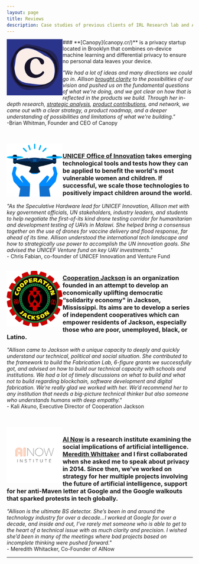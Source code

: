 ```yaml
---
layout: page
title: Reviews
description: Case studies of previous clients of IRL Research lab and Allison Burtch including startups like Canopy, UNICEF, drones, Cooperation Jackson, ecosocialists and google walkouts
---
```



<img src="/assets/canopy.png" alt="canopy" align="left" style="width:30%">
### **[Canopy](canopy.cr/)** is a privacy startup located in Brooklyn that combines on-device machine learning and differential privacy to ensure no personal data leaves your device. 

*"We had a lot of ideas and many directions we could go in. Allison [brought clarity](https://canopy.cr/post/why-is-big-tech-pivoting-on-privacy) to the possibilities of our vision and pushed us on the fundamental questions of what we're doing, and we got clear on how that is reflected in the products we build. Through her in-depth research, [strategic analysis](https://canopy.cr/post/how-we-think-about-strategy-at-canopy), [product contributions](https://canopy.cr/post/how-tonic-is-experimenting-with-reader-vibes), and network, we came out with a clear strategy, a product roadmap, and a deeper understanding of possibilities and limitations of what we're building."* <br>-Brian Whitman, Founder and CEO of Canopy

<br>
<br>

<img src="/assets/drone.png" alt="cj" align="left" style="width:30%">

### **[UNICEF Office of Innovation](https://www.unicef.org/innovation/)** takes emerging technological tools and tests how they can be applied to benefit the world's most vulnerable women and children. If successful, we scale those technologies to positively impact children around the world.

*"As the Speculative Hardware lead for UNICEF Innovation, Allison met with key government officials, UN stakeholders, industry leaders, and students to help negotiate the first-of-its kind drone testing corridor for humanitarian and development testing of UAVs in Malawi. She helped bring a consensus together on the use of drones for vaccine delivery and flood response, far ahead of its time. Allison understood the international tech landscape and how to strategically use power to accomplish the UN innovation goals. She advised the UNICEF Venture fund on key UAV investments."* <br>- Chris Fabian, co-founder of UNICEF Innovation and Venture Fund
<br>
<br>

<img src="/assets/CJ-Logo-web.png" alt="cj" align="left" style="width:30%">

### **[Cooperation Jackson](https://cooperationjackson.org/)** is an organization founded in an attempt to develop an economically uplifting democratic “solidarity economy" in Jackson, Mississippi. Its aims are to develop a series of independent cooperatives which can empower residents of Jackson, especially those who are poor, unemployed, black, or Latino.

*"Allison came to Jackson with a unique capacity to deeply and quickly understand our technical, political and social situation. She contributed to the framework to build the Fabrication Lab, 6-figure grants we successfully got, and advised on how to build our technical capacity with schools and institutions. We had a lot of timely discussions on what to build and what not to build regarding blockchain, software development and digital fabrication. We’re really glad we worked with her. We’d recommend her to any institution that needs a big-picture technical thinker but also someone who understands humans with deep empathy."* <br>- Kali Akuno, Executive Director of Cooperation Jackson

<br>
<br>

<img src="/assets/ainow.png" alt="cj" align="left" style="width:30%">

### **[AI Now](https://ainowinstitute.org/)** is a research institute examining the social implications of artificial intelligence. [Meredith Whittaker](https://en.wikipedia.org/wiki/Meredith_Whittaker) and I first collaborated when she asked me to speak about privacy in 2014. Since then, we've worked on strategy for her multiple projects involving the future of artificial intelligence, support for her anti-Maven letter at Google and the Google walkouts that sparked protests in tech globally. 
*"Allison is the ultimate BS detector. She’s been in and around the technology industry for over a decade...I worked at Google for over a decade, and inside and out, I’ve rarely met someone who is able to get to the heart of a technical issue with as much clarity and precision. I wished she’d been in many of the meetings where bad projects based on incomplete thinking were pushed forward."* <br>- Meredith Whitacker, Co-Founder of AINow




	






***